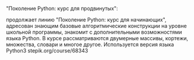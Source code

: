 
"Поколение Python: курс для продвинутых":

продолжает линию "Поколение Python: курс для начинающих",
адресован знающим базовые алгоритмические конструкции на уровне школьной программы,
знакомит с дополнительными возможностями языка Python.
В курсе рассматриваются двумерные массивы, кортежи, множества, словари и многое другое. Используется версия языка Python3
stepik.org/course/68343
